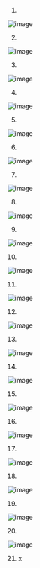 1.
![image](https://github.com/jefftsui1/Cybersecurity-Home-Labs/assets/46698661/40821fcb-d224-4b10-9fb4-eafc3104eba0)


2.
![image](https://github.com/jefftsui1/Cybersecurity-Home-Labs/assets/46698661/30918b66-c820-4734-bf82-f423d2aa42bf)

3.
![image](https://github.com/jefftsui1/Cybersecurity-Home-Labs/assets/46698661/a126148d-fe15-4227-8dd5-caf6cff8397e)


4. 
![image](https://github.com/jefftsui1/Cybersecurity-Home-Labs/assets/46698661/c88f1ed5-05ae-45cc-8cd3-296e03e3ec5d)



5.
![image](https://github.com/jefftsui1/Cybersecurity-Home-Labs/assets/46698661/17ba4454-a958-4841-aaba-1c3e74669c18)

6.
![image](https://github.com/jefftsui1/Cybersecurity-Home-Labs/assets/46698661/06d8ef0f-c696-4439-8e6f-257762b80d3e)


7.
![image](https://github.com/jefftsui1/Cybersecurity-Home-Labs/assets/46698661/4d61bdc7-3a12-4d19-86f5-17da7ad99e3e)

8.
![image](https://github.com/jefftsui1/Cybersecurity-Home-Labs/assets/46698661/ba1ebb06-4300-46b2-87f2-ef70c1f41903)

9.
![image](https://github.com/jefftsui1/Cybersecurity-Home-Labs/assets/46698661/4849ddd9-05ad-4183-a253-32fc7e1b16b0)

10.
![image](https://github.com/jefftsui1/Cybersecurity-Home-Labs/assets/46698661/c3a46428-642c-44de-9a90-a4b7df318d37)


11.
![image](https://github.com/jefftsui1/Cybersecurity-Home-Labs/assets/46698661/b361954b-427c-4b2c-ab01-2b32fe61fab2)

12.
![image](https://github.com/jefftsui1/Cybersecurity-Home-Labs/assets/46698661/84812531-68b8-4671-ad98-2b6ed845ec08)

13.
![image](https://github.com/jefftsui1/Cybersecurity-Home-Labs/assets/46698661/5441ee40-f72b-4041-a161-470a00d4ce74)

14.
![image](https://github.com/jefftsui1/Cybersecurity-Home-Labs/assets/46698661/8ae8e9dd-d537-4704-8fa1-19911d61e238)

15.
![image](https://github.com/jefftsui1/Cybersecurity-Home-Labs/assets/46698661/dec4d3af-5ad8-4402-b720-855b74df8869)


16.
![image](https://github.com/jefftsui1/Cybersecurity-Home-Labs/assets/46698661/412a7998-8eb9-4bf6-bc88-e0a28182eaa5)


17.
![image](https://github.com/jefftsui1/Cybersecurity-Home-Labs/assets/46698661/6df5f262-2c7b-485c-a066-ff9b9dd7e60f)


18.
![image](https://github.com/jefftsui1/Cybersecurity-Home-Labs/assets/46698661/869973e7-430b-42e9-bd6b-5e9c4c0dcaff)

19.
![image](https://github.com/jefftsui1/Cybersecurity-Home-Labs/assets/46698661/75b9cb0e-41b5-4935-847e-49ca4966729b)


20.
![image](https://github.com/jefftsui1/Cybersecurity-Home-Labs/assets/46698661/2f2d60c6-f39b-4f46-b218-675f17722265)


21. x 

